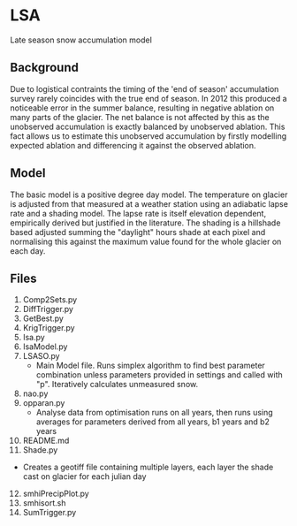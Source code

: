 # LSA
Late season snow accumulation model  

## Background

Due to logistical contraints the timing of the 'end of season' accumulation survey rarely coincides with the true end of season.
In 2012 this produced a noticeable error in the summer balance, resulting in negative ablation on many parts of the glacier.
The net balance is not affected by this as the unobserved accumulation is exactly balanced by unobserved ablation.
This fact allows us to estimate this unobserved accumulation by firstly modelling expected ablation and differencing it against the observed ablation.

## Model

The basic model is a positive degree day model.
The temperature on glacier is adjusted from that measured at a weather station using an adiabatic lapse rate and a shading model.
The lapse rate is itself elevation dependent, empirically derived but justified in the literature.
The shading is a hillshade based adjusted summing the "daylight" hours shade at each pixel and normalising this against the maximum value found for the whole glacier on each day.

## Files

1.	Comp2Sets.py
2.	DiffTrigger.py
3.	GetBest.py 
4.	KrigTrigger.py
5.	lsa.py
6.	lsaModel.py
7.	LSASO.py
    - Main Model file. Runs simplex algorithm to find best parameter combination unless parameters provided in settings and called with "p".  Iteratively calculates unmeasured snow.
8.	nao.py
9.	opparan.py
    - Analyse data from optimisation runs on all years, then runs using averages for parameters derived from all years, b1 years and b2 years
10.	README.md
11.	Shade.py
  -  Creates a geotiff file containing multiple layers, each layer the shade cast on glacier for each julian day
12.	smhiPrecipPlot.py
13.	smhisort.sh
14.	SumTrigger.py
